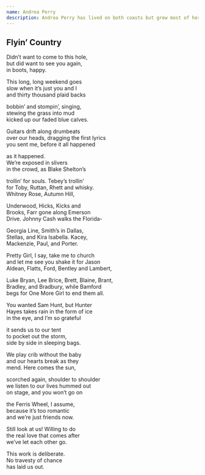 ```yaml
---
name: Andrea Perry
description: Andrea Perry has lived on both coasts but grew most of her years in Ottawa, ON. She served ten years in the Canadian Forces before moving on to pursue a life-long love of reading and writing.
---
```


<div class="poem">
  <h2>Flyin’ Country</h2>
  <p>
    Didn’t want to come to this hole,<br>
    but did want to see you again,<br>
    in boots, happy.
  </p>
  <p>
    This long, long weekend goes<br>
    slow when it’s just you and I<br>
    and thirty thousand plaid backs
  </p>
  <p>
    bobbin’ and stompin’, singing,<br>
    stewing the grass into mud<br>
    kicked up our faded blue calves.
  </p>
  <p>
    Guitars drift along drumbeats<br>
    over our heads, dragging the first lyrics<br>
    you sent me, before it all happened
  </p>
  <p>
    as it happened.<br>
    We’re exposed in slivers<br>
    in the crowd, as Blake Shelton’s
  </p>
  <p>
    trollin’ for souls. Tebey’s trollin’<br>
    for Toby, Ruttan, Rhett and whisky.<br>
    Whitney Rose, Autumn Hill,
  </p>
  <p>
    Underwood, Hicks, Kicks and<br>
    Brooks, Farr gone along Emerson<br>
    Drive. Johnny Cash walks the Florida-
  </p>
  <p>
    Georgia Line, Smith’s in Dallas,<br>
    Stellas, and Kira Isabella. Kacey,<br>
    Mackenzie, Paul, and Porter.
  </p>
  <p>
    Pretty Girl, I say, take me to church<br>
    and let me see you shake it for Jason<br>
    Aldean, Flatts, Ford, Bentley and Lambert,
  </p>
  <p>
    Luke Bryan, Lee Brice, Brett, Blaine, Brant,<br>
    Bradley, and Bradbury, while Bamford<br>
    begs for One More Girl to end them all.
  </p>
  <p>
    You wanted Sam Hunt, but Hunter<br>
    Hayes takes rain in the form of ice<br>
    in the eye, and I’m so grateful
  </p>
  <p>
    it sends us to our tent<br>
    to pocket out the storm,<br>
    side by side in sleeping bags.
  </p>
  <p>
    We play crib without the baby<br>
    and our hearts break as they<br>
    mend. Here comes the sun,
  </p>
  <p>
    scorched again, shoulder to shoulder<br>
    we listen to our lives hummed out<br>
    on stage, and you won’t go on
  </p>
  <p>
    the Ferris Wheel, I assume,<br>
    because it’s too romantic<br>
    and we’re just friends now.
  </p>
  <p>
    Still look at us! Willing to do<br>
    the real love that comes after<br>
    we’ve let each other go.
  </p>
  <p>
    This work is deliberate.<br>
    No travesty of chance<br>
    has laid us out.
  </p>
</div>
